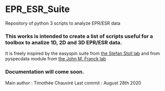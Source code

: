 # EPR_ESR_Suite
Repository of python 3 scripts to analyze EPR/ESR data
### This works is intended to create a list of scripts useful for a toolbox to analize 1D, 2D and 3D EPR/ESR data.
It is freely inspired by the easyspin suite from [the Stefan Stoll lab](https://github.com/StollLab/EasySpin/)
and from pyspecdata module from [the John M. Franck lab](https://github.com/jmfrancklab/pyspecdata)

### Documentation will come soon. 

Main author : Timothée Chauviré
Last commit : August 28th 2020
